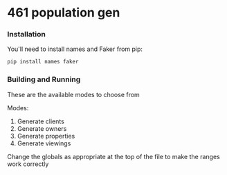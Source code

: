 # 461 population gen

### Installation
You'll need to install names and Faker from pip:


```bash
pip install names faker
```

### Building and Running
These are the available modes to choose from

Modes:
1. Generate clients
2. Generate owners
3. Generate properties
4. Generate viewings

Change the globals as appropriate at the top of the file to make the ranges work correctly